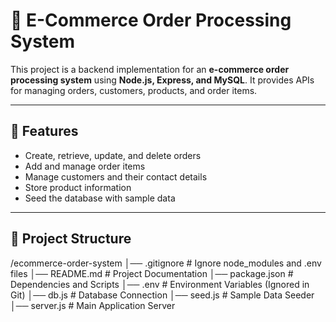 # 🛒 E-Commerce Order Processing System

This project is a backend implementation for an **e-commerce order processing system** using **Node.js, Express, and MySQL**. It provides APIs for managing orders, customers, products, and order items.

---

## 🚀 Features
- Create, retrieve, update, and delete orders
- Add and manage order items
- Manage customers and their contact details
- Store product information
- Seed the database with sample data

---

## 📂 Project Structure
/ecommerce-order-system │── .gitignore # Ignore node_modules and .env files │── README.md # Project Documentation │── package.json # Dependencies and Scripts │── .env # Environment Variables (Ignored in Git) │── db.js # Database Connection │── seed.js # Sample Data Seeder │── server.js # Main Application Server